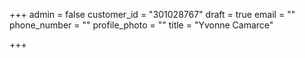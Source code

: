 +++
admin = false
customer_id = "301028767"
draft = true
email = ""
phone_number = ""
profile_photo = ""
title = "Yvonne Camarce"

+++
